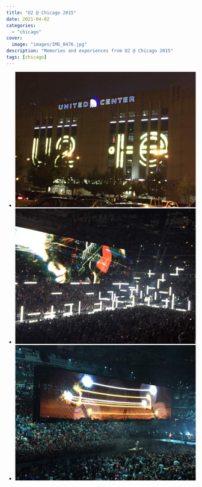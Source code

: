 ```yaml
---
title: "U2 @ Chicago 2015"
date: 2021-04-02
categories:
  - "chicago"
cover:
  image: "images/IMG_0476.jpg"
description: "Memories and experiences from U2 @ Chicago 2015"
tags: [chicago]
---
```


- ![](images/IMG_0476.jpg)
- ![](images/IMG_0475.jpg)
- ![](images/IMG_0472.jpg)
